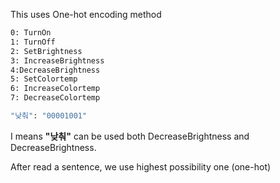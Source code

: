 This uses One-hot encoding method

```bash
0: TurnOn
1: TurnOff
2: SetBrightness
3: IncreaseBrightness
4:DecreaseBrightness
5: SetColortemp
6: IncreaseColortemp
7: DecreaseColortemp
```


```bash
"낮춰": "00001001"
```

I means __"낮춰"__ can be used both DecreaseBrightness and DecreaseBrightness.


After read a sentence, we use highest possibility one (one-hot)
